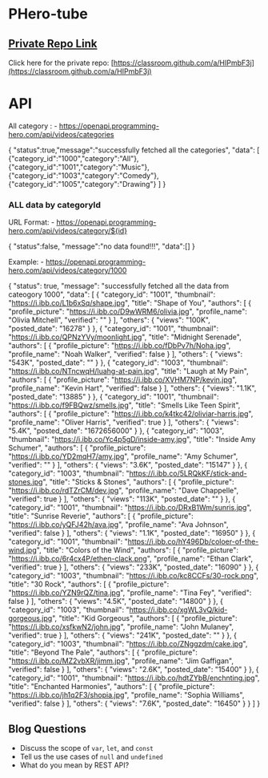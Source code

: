 # PHero-tube

## [ Private Repo Link](https://classroom.github.com/a/HIPmbF3j)

Click here for the private repo: [https://classroom.github.com/a/HIPmbF3j](https://classroom.github.com/a/HIPmbF3j)



# API

All category :  - https://openapi.programming-hero.com/api/videos/categories

{
    "status":true,"message":"successfully fetched all the categories",
    "data":
    [
        {"category_id":"1000","category":"All"},
        {"category_id":"1001","category":"Music"},
        {"category_id":"1003","category":"Comedy"},
        {"category_id":"1005","category":"Drawing"}
    ]
}

### ALL data by categoryId
URL Format: - https://openapi.programming-hero.com/api/videos/category/${id}

{
    "status":false,
    "message":"no data found!!!",
    "data":[]
}



Example: - https://openapi.programming-hero.com/api/videos/category/1000

{
    "status": true,
    "message": "successfully fetched all the data from cateogory 1000",
    "data": [
        {
            "category_id": "1001",
            "thumbnail": "https://i.ibb.co/L1b6xSq/shape.jpg",
            "title": "Shape of You",
            "authors": [
                {
                    "profile_picture": "https://i.ibb.co/D9wWRM6/olivia.jpg",
                    "profile_name": "Olivia Mitchell",
                    "verified": ""
                }
            ],
            "others": {
                "views": "100K",
                "posted_date": "16278"
            }
        },
        {
            "category_id": "1001",
            "thumbnail": "https://i.ibb.co/QPNzYVy/moonlight.jpg",
            "title": "Midnight Serenade",
            "authors": [
                {
                    "profile_picture": "https://i.ibb.co/fDbPv7h/Noha.jpg",
                    "profile_name": "Noah Walker",
                    "verified": false
                }
            ],
            "others": {
                "views": "543K",
                "posted_date": ""
            }
        },
        {
            "category_id": "1003",
            "thumbnail": "https://i.ibb.co/NTncwqH/luahg-at-pain.jpg",
            "title": "Laugh at My Pain",
            "authors": [
                {
                    "profile_picture": "https://i.ibb.co/XVHM7NP/kevin.jpg",
                    "profile_name": "Kevin Hart",
                    "verified": false
                }
            ],
            "others": {
                "views": "1.1K",
                "posted_date": "13885"
            }
        },
        {
            "category_id": "1001",
            "thumbnail": "https://i.ibb.co/f9FBQwz/smells.jpg",
            "title": "Smells Like Teen Spirit",
            "authors": [
                {
                    "profile_picture": "https://i.ibb.co/k4tkc42/oliviar-harris.jpg",
                    "profile_name": "Oliver Harris",
                    "verified": true
                }
            ],
            "others": {
                "views": "5.4K",
                "posted_date": "1672656000"
            }
        },
        {
            "category_id": "1003",
            "thumbnail": "https://i.ibb.co/Yc4p5gD/inside-amy.jpg",
            "title": "Inside Amy Schumer",
            "authors": [
                {
                    "profile_picture": "https://i.ibb.co/YD2mqH7/amy.jpg",
                    "profile_name": "Amy Schumer",
                    "verified": ""
                }
            ],
            "others": {
                "views": "3.6K",
                "posted_date": "15147"
            }
        },
        {
            "category_id": "1003",
            "thumbnail": "https://i.ibb.co/5LRQkKF/stick-and-stones.jpg",
            "title": "Sticks & Stones",
            "authors": [
                {
                    "profile_picture": "https://i.ibb.co/rdTZrCM/dev.jpg",
                    "profile_name": "Dave Chappelle",
                    "verified": true
                }
            ],
            "others": {
                "views": "113K",
                "posted_date": ""
            }
        },
        {
            "category_id": "1001",
            "thumbnail": "https://i.ibb.co/DRxB1Wm/sunris.jpg",
            "title": "Sunrise Reverie",
            "authors": [
                {
                    "profile_picture": "https://i.ibb.co/yQFJ42h/ava.jpg",
                    "profile_name": "Ava Johnson",
                    "verified": false
                }
            ],
            "others": {
                "views": "1.1K",
                "posted_date": "16950"
            }
        },
        {
            "category_id": "1001",
            "thumbnail": "https://i.ibb.co/hY496Db/coloer-of-the-wind.jpg",
            "title": "Colors of the Wind",
            "authors": [
                {
                    "profile_picture": "https://i.ibb.co/6r4cx4P/ethen-clack.png",
                    "profile_name": "Ethan Clark",
                    "verified": true
                }
            ],
            "others": {
                "views": "233K",
                "posted_date": "16090"
            }
        },
        {
            "category_id": "1003",
            "thumbnail": "https://i.ibb.co/kc8CCFs/30-rock.png",
            "title": "30 Rock",
            "authors": [
                {
                    "profile_picture": "https://i.ibb.co/YZN9rQZ/tina.jpg",
                    "profile_name": "Tina Fey",
                    "verified": false
                }
            ],
            "others": {
                "views": "4.5K",
                "posted_date": "14800"
            }
        },
        {
            "category_id": "1003",
            "thumbnail": "https://i.ibb.co/xgWL3vQ/kid-gorgeous.jpg",
            "title": "Kid Gorgeous",
            "authors": [
                {
                    "profile_picture": "https://i.ibb.co/xsfkwN2/john.jpg",
                    "profile_name": "John Mulaney",
                    "verified": true
                }
            ],
            "others": {
                "views": "241K",
                "posted_date": ""
            }
        },
        {
            "category_id": "1003",
            "thumbnail": "https://i.ibb.co/ZNggzdm/cake.jpg",
            "title": "Beyond The Pale",
            "authors": [
                {
                    "profile_picture": "https://i.ibb.co/MZ2vbXR/jimm.jpg",
                    "profile_name": "Jim Gaffigan",
                    "verified": false
                }
            ],
            "others": {
                "views": "2.6K",
                "posted_date": "15400"
            }
        },
        {
            "category_id": "1001",
            "thumbnail": "https://i.ibb.co/hdtZYbB/enchnting.jpg",
            "title": "Enchanted Harmonies",
            "authors": [
                {
                    "profile_picture": "https://i.ibb.co/jh1q2F3/shopia.jpg",
                    "profile_name": "Sophia Williams",
                    "verified": false
                }
            ],
            "others": {
                "views": "7.6K",
                "posted_date": "16450"
            }
        }
    ]
}

## Blog Questions

- Discuss the scope of `var`, `let`, and `const`
- Tell us the use cases of `null` and `undefined`
- What do you mean by REST API?


